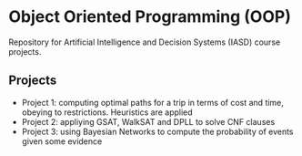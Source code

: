 Object Oriented Programming (OOP)
====

Repository for Artificial Intelligence and Decision Systems (IASD) course projects.

Projects
--------

- Project 1: computing optimal paths for a trip in terms of cost and time, obeying to restrictions. Heuristics are applied
- Project 2: appliying GSAT, WalkSAT and DPLL to solve CNF clauses
- Project 3: using Bayesian Networks to compute the probability of events given some evidence
